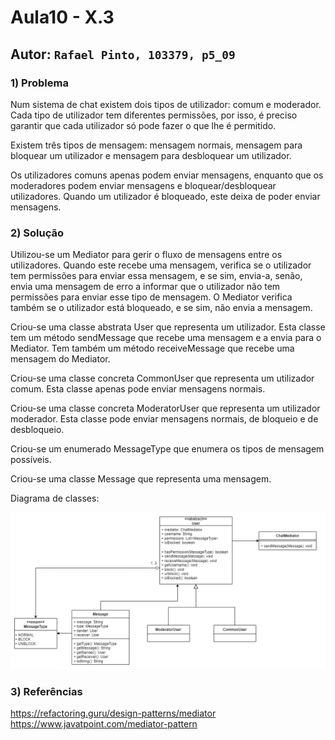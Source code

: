 # Aula10 - X.3

## Autor: `Rafael Pinto, 103379, p5_09`

### 1) Problema

Num sistema de chat existem dois tipos de utilizador: comum e moderador. Cada tipo de utilizador tem diferentes permissões, por isso, é preciso garantir que cada utilizador só pode fazer o que lhe é permitido.  

Existem três tipos de mensagem: mensagem normais, mensagem para bloquear um utilizador e mensagem para desbloquear um utilizador. 

Os utilizadores comuns apenas podem enviar mensagens, enquanto que os moderadores podem enviar mensagens e bloquear/desbloquear utilizadores. Quando um utilizador é bloqueado, este deixa de poder enviar mensagens.

### 2) Solução

Utilizou-se um Mediator para gerir o fluxo de mensagens entre os utilizadores. Quando este recebe uma mensagem, verifica se o utilizador tem permissões para enviar essa mensagem, e se sim, envia-a, senão, envia uma mensagem de erro a informar que o utilizador não tem permissões para enviar esse tipo de mensagem. O Mediator verifica também se o utilizador está bloqueado, e se sim, não envia a mensagem.  

Criou-se uma classe abstrata User que representa um utilizador. Esta classe tem um método sendMessage que recebe uma mensagem e a envia para o Mediator. Tem também um método receiveMessage que recebe uma mensagem do Mediator.  

Criou-se uma classe concreta CommonUser que representa um utilizador comum. Esta classe apenas pode enviar mensagens normais.  

Criou-se uma classe concreta ModeratorUser que representa um utilizador moderador. Esta classe pode enviar mensagens normais, de bloqueio e de desbloqueio.  

Criou-se um enumerado MessageType que enumera os tipos de mensagem possíveis.  

Criou-se uma classe Message que representa uma mensagem.  

Diagrama de classes:

![Diagrama de classes](ex3.png)

### 3) Referências

https://refactoring.guru/design-patterns/mediator  
https://www.javatpoint.com/mediator-pattern
